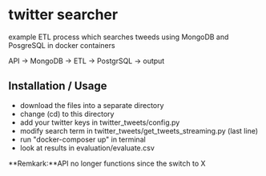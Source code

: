 # twitter searcher
example ETL process which searches tweeds using MongoDB and PosgreSQL in docker containers

API &rarr; MongoDB &rarr; ETL &rarr; PostgrSQL &rarr; output

## Installation / Usage
* download the files into a separate directory
* change (cd) to this directory
* add your twitter keys in twitter_tweets/config.py
* modify search term in twitter_tweets/get_tweets_streaming.py (last line)
* run "docker-composer up" in terminal
* look at results in evaluation/evaluate.csv

**Remkark:**API no longer functions since the switch to X
